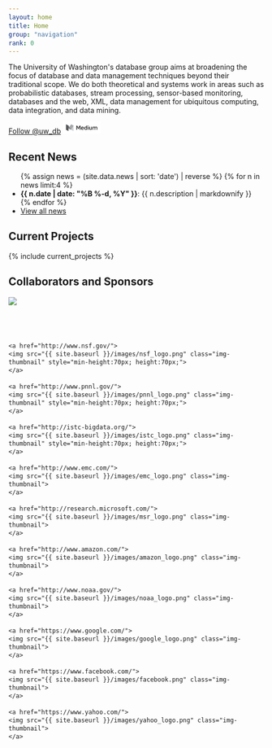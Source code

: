 ```yaml
---
layout: home
title: Home
group: "navigation"
rank: 0
---
```


<p class="lead">
The University of Washington's database group aims at broadening the focus of database and data management techniques beyond their traditional scope.  We do both theoretical and systems work in areas such as probabilistic databases, stream processing, sensor-based monitoring, databases and the web, XML, data management for ubiquitous computing, data integration, and data mining.
</p>
<a href="https://twitter.com/uw_db" class="twitter-follow-button" data-size="large" data-show-count="false">Follow @uw_db</a><script async src="//platform.twitter.com/widgets.js" charset="utf-8"></script>
<a href="https://medium.com/@uwdb"><img class="icon" src="https://raw.githubusercontent.com/Medium/medium-logos/master/lockup/medium-lockup-dark.png" alt="follow uwdb on medium" title="follow uwdb on medium" height="24"/></a>

## Recent News
<!-- see also news.markdown -->
<style>
#RecentNews li>p {display: inline;}
</style>
<ul id="RecentNews">
{% assign news = (site.data.news | sort: 'date') | reverse %}
{% for n in news limit:4 %}
  <li>
   <span><b>{{ n.date | date: "%B %-d, %Y" }}</b></span>: {{ n.description | markdownify }}
  </li>
{% endfor %}
  <li>
   <a href="news.html">View all news</a>
  </li>
</ul>


## Current Projects

{% include current_projects %}


## Collaborators and Sponsors

<div height="50" class="flex-container logos images-container">
    <a href="http://escience.washington.edu">
    <img src="{{ site.baseurl }}/images/eScience_logo.png" class="img-thumbnail" style="min-height:70px; height:70px;">
    </a>

    <a href="http://www.nsf.gov/">
    <img src="{{ site.baseurl }}/images/nsf_logo.png" class="img-thumbnail" style="min-height:70px; height:70px;">
    </a>

    <a href="http://www.pnnl.gov/">
    <img src="{{ site.baseurl }}/images/pnnl_logo.png" class="img-thumbnail" style="min-height:70px; height:70px;">
    </a>

    <a href="http://istc-bigdata.org/">
    <img src="{{ site.baseurl }}/images/istc_logo.png" class="img-thumbnail" style="min-height:70px; height:70px;">
    </a>

    <a href="http://www.emc.com/">
    <img src="{{ site.baseurl }}/images/emc_logo.png" class="img-thumbnail">
    </a>

    <a href="http://research.microsoft.com/">
    <img src="{{ site.baseurl }}/images/msr_logo.png" class="img-thumbnail">
    </a>

    <a href="http://www.amazon.com/">
    <img src="{{ site.baseurl }}/images/amazon_logo.png" class="img-thumbnail">
    </a>

    <a href="http://www.noaa.gov/">
    <img src="{{ site.baseurl }}/images/noaa_logo.png" class="img-thumbnail">
    </a>

    <a href="https://www.google.com/">
    <img src="{{ site.baseurl }}/images/google_logo.png" class="img-thumbnail">
    </a>

    <a href="https://www.facebook.com/">
    <img src="{{ site.baseurl }}/images/facebook.png" class="img-thumbnail">
    </a>

    <a href="https://www.yahoo.com/">
    <img src="{{ site.baseurl }}/images/yahoo_logo.png" class="img-thumbnail">
    </a>
</div>
